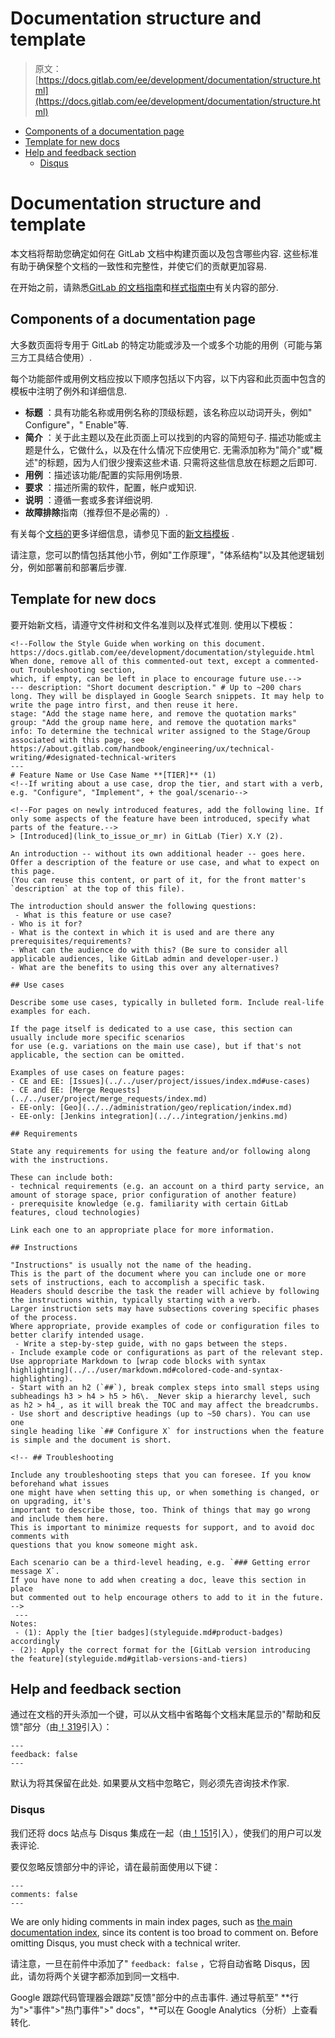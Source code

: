 # Documentation structure and template

> 原文：[https://docs.gitlab.com/ee/development/documentation/structure.html](https://docs.gitlab.com/ee/development/documentation/structure.html)

*   [Components of a documentation page](#components-of-a-documentation-page)
*   [Template for new docs](#template-for-new-docs)
*   [Help and feedback section](#help-and-feedback-section)
    *   [Disqus](#disqus)

# Documentation structure and template[](#documentation-structure-and-template "Permalink")

本文档将帮助您确定如何在 GitLab 文档中构建页面以及包含哪些内容. 这些标准有助于确保整个文档的一致性和完整性，并使它们的贡献更加容易.

在开始之前，请熟悉[GitLab 的文档指南](index.html)和[样式指南中](styleguide.html)有关内容的部分.

## Components of a documentation page[](#components-of-a-documentation-page "Permalink")

大多数页面将专用于 GitLab 的特定功能或涉及一个或多个功能的用例（可能与第三方工具结合使用）.

每个功能部件或用例文档应按以下顺序包括以下内容，以下内容和此页面中包含的模板中注明了例外和详细信息.

*   **标题** ：具有功能名称或用例名称的顶级标题，该名称应以动词开头，例如" Configure"，" Enable"等.
*   **简介** ：关于此主题以及在此页面上可以找到的内容的简短句子. 描述功能或主题是什么，它做什么，以及在什么情况下应使用它. 无需添加称为"简介"或"概述"的标题，因为人们很少搜索这些术语. 只需将这些信息放在标题之后即可.
*   **用例** ：描述该功能/配置的实际用例场景.
*   **要求** ：描述所需的软件，配置，帐户或知识.
*   **说明** ：遵循一套或多套详细说明.
*   **故障排除**指南（推荐但不是必需的）.

有关每个[文档的](#template-for-new-docs)更多详细信息，请参见下面的[新文档模板](#template-for-new-docs) .

请注意，您可以酌情包括其他小节，例如"工作原理"，"体系结构"以及其他逻辑划分，例如部署前和部署后步骤.

## Template for new docs[](#template-for-new-docs "Permalink")

要开始新文档，请遵守文件树和文件名准则以及样式准则. 使用以下模板：

```
<!--Follow the Style Guide when working on this document. https://docs.gitlab.com/ee/development/documentation/styleguide.html
When done, remove all of this commented-out text, except a commented-out Troubleshooting section,
which, if empty, can be left in place to encourage future use.-->
--- description: "Short document description." # Up to ~200 chars long. They will be displayed in Google Search snippets. It may help to write the page intro first, and then reuse it here.
stage: "Add the stage name here, and remove the quotation marks"
group: "Add the group name here, and remove the quotation marks"
info: To determine the technical writer assigned to the Stage/Group associated with this page, see https://about.gitlab.com/handbook/engineering/ux/technical-writing/#designated-technical-writers
--- 
# Feature Name or Use Case Name **[TIER]** (1)
<!--If writing about a use case, drop the tier, and start with a verb, e.g. "Configure", "Implement", + the goal/scenario-->

<!--For pages on newly introduced features, add the following line. If only some aspects of the feature have been introduced, specify what parts of the feature.-->
> [Introduced](link_to_issue_or_mr) in GitLab (Tier) X.Y (2).

An introduction -- without its own additional header -- goes here.
Offer a description of the feature or use case, and what to expect on this page.
(You can reuse this content, or part of it, for the front matter's `description` at the top of this file).

The introduction should answer the following questions:
 - What is this feature or use case?
- Who is it for?
- What is the context in which it is used and are there any prerequisites/requirements?
- What can the audience do with this? (Be sure to consider all applicable audiences, like GitLab admin and developer-user.)
- What are the benefits to using this over any alternatives?

## Use cases

Describe some use cases, typically in bulleted form. Include real-life examples for each.

If the page itself is dedicated to a use case, this section can usually include more specific scenarios
for use (e.g. variations on the main use case), but if that's not applicable, the section can be omitted.

Examples of use cases on feature pages:
- CE and EE: [Issues](../../user/project/issues/index.md#use-cases)
- CE and EE: [Merge Requests](../../user/project/merge_requests/index.md)
- EE-only: [Geo](../../administration/geo/replication/index.md)
- EE-only: [Jenkins integration](../../integration/jenkins.md)

## Requirements

State any requirements for using the feature and/or following along with the instructions.

These can include both:
- technical requirements (e.g. an account on a third party service, an amount of storage space, prior configuration of another feature)
- prerequisite knowledge (e.g. familiarity with certain GitLab features, cloud technologies)

Link each one to an appropriate place for more information.

## Instructions

"Instructions" is usually not the name of the heading.
This is the part of the document where you can include one or more sets of instructions, each to accomplish a specific task.
Headers should describe the task the reader will achieve by following the instructions within, typically starting with a verb.
Larger instruction sets may have subsections covering specific phases of the process.
Where appropriate, provide examples of code or configuration files to better clarify intended usage.
 - Write a step-by-step guide, with no gaps between the steps.
- Include example code or configurations as part of the relevant step. Use appropriate Markdown to [wrap code blocks with syntax highlighting](../../user/markdown.md#colored-code-and-syntax-highlighting).
- Start with an h2 (`##`), break complex steps into small steps using
subheadings h3 > h4 > h5 > h6\. _Never skip a hierarchy level, such
as h2 > h4_, as it will break the TOC and may affect the breadcrumbs.
- Use short and descriptive headings (up to ~50 chars). You can use one
single heading like `## Configure X` for instructions when the feature
is simple and the document is short.

<!-- ## Troubleshooting

Include any troubleshooting steps that you can foresee. If you know beforehand what issues
one might have when setting this up, or when something is changed, or on upgrading, it's
important to describe those, too. Think of things that may go wrong and include them here.
This is important to minimize requests for support, and to avoid doc comments with
questions that you know someone might ask.

Each scenario can be a third-level heading, e.g. `### Getting error message X`.
If you have none to add when creating a doc, leave this section in place
but commented out to help encourage others to add to it in the future. -->
 --- 
Notes:
 - (1): Apply the [tier badges](styleguide.md#product-badges) accordingly
- (2): Apply the correct format for the [GitLab version introducing the feature](styleguide.md#gitlab-versions-and-tiers) 
```

## Help and feedback section[](#help-and-feedback-section "Permalink")

通过在文档的开头添加一个键，可以从文档中省略每个文档末尾显示的"帮助和反馈"部分（由[！319](https://gitlab.com/gitlab-org/gitlab-docs/-/merge_requests/319)引入）：

```
---
feedback: false
--- 
```

默认为将其保留在此处. 如果要从文档中忽略它，则必须先咨询技术作家.

### Disqus[](#disqus "Permalink")

我们还将 docs 站点与 Disqus 集成在一起（由[！151](https://gitlab.com/gitlab-org/gitlab-docs/-/merge_requests/151)引入），使我们的用户可以发表评论.

要仅忽略反馈部分中的评论，请在最前面使用以下键：

```
---
comments: false
--- 
```

We are only hiding comments in main index pages, such as [the main documentation index](../../README.html), since its content is too broad to comment on. Before omitting Disqus, you must check with a technical writer.

请注意，一旦在前件中添加了" `feedback: false` ，它将自动省略 Disqus，因此，请勿将两个关​​键字都添加到同一文档中.

Google 跟踪代码管理器会跟踪"反馈"部分中的点击事件. 通过导航至" **行为">"事件">"热门事件">" docs"，**可以在 Google Analytics（分析）上查看转化.